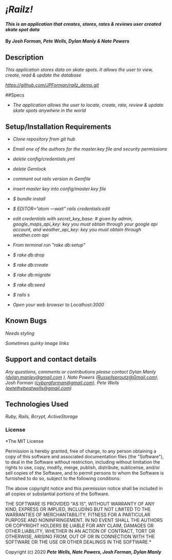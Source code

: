 # _¡Railz!_

#### _This is an application that creates, stores, rates & reviews user created skate spot data_

#### By _**Josh Forman, Pete Wells, Dylan Manly & Nate Powers**_

## Description

_This application stores data on skate spots. It allows the user to view, create, read & update the database_

_https://github.com/JPForman/railz_demo.git_

##Specs

* _The application allows the user to locate, create, rate, review & update skate spots anywhere in the world_



## Setup/Installation Requirements

* _Clone repository from git hub_

* _Email one of the authors for the master.key file and security permissions_

* _delete config/credentials.yml_

* _delete Gemlock_

* _comment out rails version in Gemfile_

* _insert master key into config/master.key file_

* _$ bundle install_

* _$ EDITOR=“atom —wait” rails credentials:edit_

* _edit credentials with secret_key_base: # given by admin, google_maps_api_key: key you must obtain through your google api account,  and weather_api_key: key you must obtain through weather.com api_

* _From terminal run "rake db:setup"_

* _$ rake db:drop_

* _$ rake db:create_

* _$ rake db:migrate_

* _$ rake db:seed_

* _$ rails s_

* _Open your web browser to Localhost:3000_

## Known Bugs

_Needs styling_

_Sometimes quirky image links_

## Support and contact details

_Any questions, comments or contributions please contact Dylan Manly (dylan.manley@gmail.com ), Nate Powers (Russellsproutz@Gmail.com), Josh Forman (cyborgforman@gmail.com), Pete Wells (petethebeatwells@gmail.com)_

## Technologies Used

_Ruby, Rails, Bcrypt, ActiveStorage_

### License

*The MIT License


Permission is hereby granted, free of charge, to any person obtaining a copy
of this software and associated documentation files (the "Software"), to deal
in the Software without restriction, including without limitation the rights
to use, copy, modify, merge, publish, distribute, sublicense, and/or sell
copies of the Software, and to permit persons to whom the Software is
furnished to do so, subject to the following conditions:

The above copyright notice and this permission notice shall be included in
all copies or substantial portions of the Software.

THE SOFTWARE IS PROVIDED "AS IS", WITHOUT WARRANTY OF ANY KIND, EXPRESS OR
IMPLIED, INCLUDING BUT NOT LIMITED TO THE WARRANTIES OF MERCHANTABILITY,
FITNESS FOR A PARTICULAR PURPOSE AND NONINFRINGEMENT. IN NO EVENT SHALL THE
AUTHORS OR COPYRIGHT HOLDERS BE LIABLE FOR ANY CLAIM, DAMAGES OR OTHER
LIABILITY, WHETHER IN AN ACTION OF CONTRACT, TORT OR OTHERWISE, ARISING FROM,
OUT OF OR IN CONNECTION WITH THE SOFTWARE OR THE USE OR OTHER DEALINGS IN
THE SOFTWARE.*

Copyright (c) 2020 **_Pete Wells, Nate Powers, Josh Forman, Dylan Manly_**
